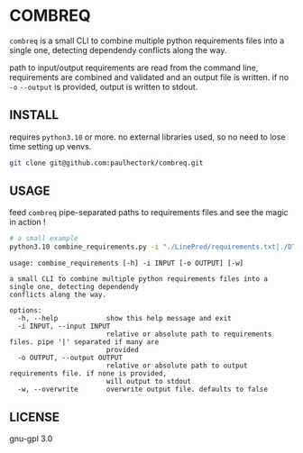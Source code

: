 # COMBREQ

`combreq` is a small CLI to combine multiple python requirements files into a single one,
detecting dependendy conflicts along the way.

path to input/output requirements are read from the command line, requirements
are combined and validated and an output file is written. if no `-o` `--output`
is provided, output is written to stdout.

## INSTALL

requires `python3.10` or more. no external libraries used, so no need to lose time setting up venvs.

```bash
git clone git@github.com:paulhectork/combreq.git
```

## USAGE

feed `combreq` pipe-separated paths to requirements files and see the magic in action !

```bash
# a small example
python3.10 combine_requirements.py -i "./LinePred/requirements.txt|./DTLR/requirements.txt" -o requirements.txt
```

```
usage: combine_requirements [-h] -i INPUT [-o OUTPUT] [-w]

a small CLI to combine multiple python requirements files into a single one, detecting dependendy
conflicts along the way.

options:
  -h, --help            show this help message and exit
  -i INPUT, --input INPUT
                        relative or absolute path to requirements files. pipe '|' separated if many are
                        provided
  -o OUTPUT, --output OUTPUT
                        relative or absolute path to output requirements file. if none is provided,
                        will output to stdout
  -w, --overwrite       overwrite output file. defaults to false

```

## LICENSE

gnu-gpl 3.0
